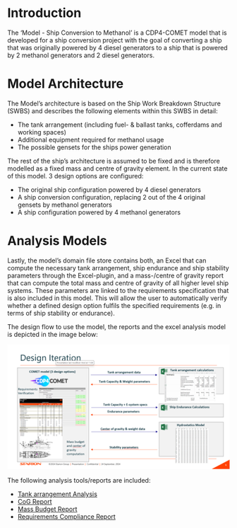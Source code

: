 # Introduction

The ‘Model - Ship Conversion to Methanol’ is a CDP4-COMET model that is developed for a ship conversion project with the goal of converting a ship that was originally powered by 4 diesel generators to a ship that is powered by 2 methanol generators and 2 diesel generators.

# Model Architecture

The Model’s architecture is based on the Ship Work Breakdown Structure (SWBS) and describes the following elements within this SWBS in detail:
-	The tank arrangement (including fuel- & ballast tanks, cofferdams and working spaces)
-	Additional equipment required for methanol usage
-	The possible gensets for the ships power generation

The rest of the ship’s architecture is assumed to be fixed and is therefore modelled as a fixed mass and centre of gravity element.
In the current state of this model. 3 design options are configured:
-	The original ship configuration powered by 4 diesel generators
-	A ship conversion configuration, replacing 2 out of the 4 original gensets by methanol generators
-	A ship configuration powered by 4 methanol generators

# Analysis Models

Lastly, the model’s domain file store contains both, an Excel that can compute the necessary tank arrangement, ship endurance and ship stability parameters through the Excel-plugin, and a mass-/centre of gravity report that can compute the total mass and centre of gravity of all higher level ship systems. These parameters are linked to the requirements specification that is also included in this model. This will allow the user to automatically verify whether a defined design option fulfils the specified requirements (e.g. in terms of ship stability or endurance).

The design flow to use the model, the reports and the excel analysis model is depicted in the image below:

![Design Flow](./DesignIterationConversionModel.png)

The following analysis tools/reports are included:

  - [Tank arrangement Analysis](./Analysis/Public_Ship_Conversion_Model_Calculations.xlsx)
  - [CoG Report](./Analysis/CoGBudgetEquipment_mass.rep4)
  - [Mass Budget Report](./Analysis/MassBudgetEquipment_mass.rep4)
  - [Requirements Compliance Report](./Analysis/Requirements_OptionDependent_2_1.rep4)
